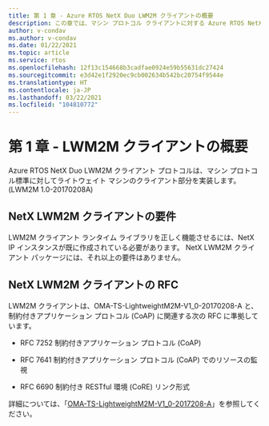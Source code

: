 ```yaml
---
title: 第 1 章 - Azure RTOS NetX Duo LWM2M クライアントの概要
description: この章では、マシン プロトコル クライアントに対する Azure RTOS NetX Duo ライトウェイト マシンの概要について説明します。
author: v-condav
ms.author: v-condav
ms.date: 01/22/2021
ms.topic: article
ms.service: rtos
ms.openlocfilehash: 12f13c154668b3cadfae0924e59b55631dc27424
ms.sourcegitcommit: e3d42e1f2920ec9cb002634b542bc20754f9544e
ms.translationtype: HT
ms.contentlocale: ja-JP
ms.lasthandoff: 03/22/2021
ms.locfileid: "104810772"
---
```

# <a name="chapter-1--introduction-to-lwm2m-client"></a>第 1 章 - LWM2M クライアントの概要

Azure RTOS NetX Duo LWM2M クライアント プロトコルは、マシン プロトコル標準に対してライトウェイト マシンのクライアント部分を実装します。 (LWM2M 1.0-20170208A)

## <a name="netx-lwm2m-client-requirements"></a>NetX LWM2M クライアントの要件

LWM2M クライアント ランタイム ライブラリを正しく機能させるには、NetX IP インスタンスが既に作成されている必要があります。 NetX LWM2M クライアント パッケージには、それ以上の要件はありません。

## <a name="netx-lwm2m-client-rfcs"></a>NetX LWM2M クライアントの RFC

LWM2M クライアントは、OMA-TS-LightweightM2M-V1\_0-20170208-A と、制約付きアプリケーション プロトコル (CoAP) に関連する次の RFC に準拠しています。

* RFC 7252 制約付きアプリケーション プロトコル (CoAP)

* RFC 7641 制約付きアプリケーション プロトコル (CoAP) でのリソースの監視

* RFC 6690 制約付き RESTful 環境 (CoRE) リンク形式

詳細については、「[OMA-TS-LightweightM2M-V1\_0-2017208-A](http://www.openmobilealliance.org/release/LightweightM2M/V1_0-20170208-A/OMA-TS-LightweightM2M-V1_0-20170208-A.pdf)」を参照してください。